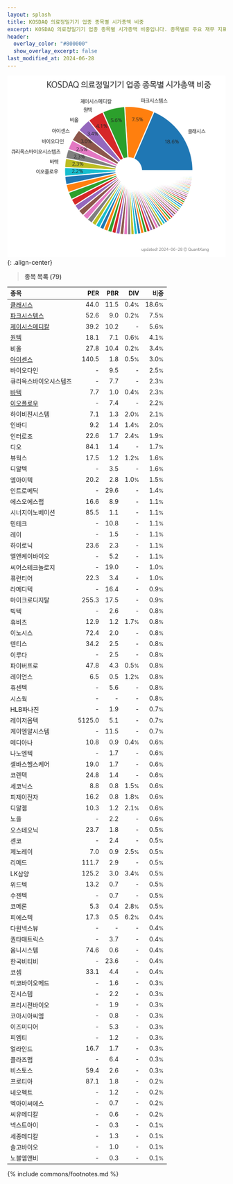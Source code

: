 ```yaml
---
layout: splash
title: KOSDAQ 의료정밀기기 업종 종목별 시가총액 비중
excerpt: KOSDAQ 의료정밀기기 업종 종목별 시가총액 비중입니다. 종목별로 주요 재무 지표를 함께 표시합니다.
header:
  overlay_color: "#800000"
  show_overlay_excerpt: false
last_modified_at: 2024-06-28
---
```



![KOSDAQ 의료정밀기기 업종 종목별 시가총액 비중](/stats/sector/images/kosdaq_업종_의료정밀기기_종목.png){: .align-center}


> **종목 목록 (79)**<a id="list"></a>

| **종목** | **PER** | **PBR** | **DIV** | **비중** |
| :------- | ------: | ------: | ------: | -------: |
| [클래시스](/214150/) | 44.0 | 11.5 | 0.4<small>%</small> | 18.6<small>%</small> |
| [파크시스템스](/140860/) | 52.6 | 9.0 | 0.2<small>%</small> | 7.5<small>%</small> |
| [제이시스메디칼](/287410/) | 39.2 | 10.2 | - | 5.6<small>%</small> |
| [원텍](/336570/) | 18.1 | 7.1 | 0.6<small>%</small> | 4.1<small>%</small> |
| 비올 | 27.8 | 10.4 | 0.2<small>%</small> | 3.4<small>%</small> |
| [아이센스](/099190/) | 140.5 | 1.8 | 0.5<small>%</small> | 3.0<small>%</small> |
| 바이오다인 | - | 9.5 | - | 2.5<small>%</small> |
| 큐리옥스바이오시스템즈 | - | 7.7 | - | 2.3<small>%</small> |
| [바텍](/043150/) | 7.7 | 1.0 | 0.4<small>%</small> | 2.3<small>%</small> |
| [이오플로우](/294090/) | - | 7.4 | - | 2.2<small>%</small> |
| 하이비젼시스템 | 7.1 | 1.3 | 2.0<small>%</small> | 2.1<small>%</small> |
| 인바디 | 9.2 | 1.4 | 1.4<small>%</small> | 2.0<small>%</small> |
| 인터로조 | 22.6 | 1.7 | 2.4<small>%</small> | 1.9<small>%</small> |
| 디오 | 84.1 | 1.4 | - | 1.7<small>%</small> |
| 뷰웍스 | 17.5 | 1.2 | 1.2<small>%</small> | 1.6<small>%</small> |
| 디알텍 | - | 3.5 | - | 1.6<small>%</small> |
| 엠아이텍 | 20.2 | 2.8 | 1.0<small>%</small> | 1.5<small>%</small> |
| 인트로메딕 | - | 29.6 | - | 1.4<small>%</small> |
| 에스오에스랩 | 16.6 | 8.9 | - | 1.1<small>%</small> |
| 시너지이노베이션 | 85.5 | 1.1 | - | 1.1<small>%</small> |
| 민테크 | - | 10.8 | - | 1.1<small>%</small> |
| 레이 | - | 1.5 | - | 1.1<small>%</small> |
| 하이로닉 | 23.6 | 2.3 | - | 1.1<small>%</small> |
| 엘앤케이바이오 | - | 5.2 | - | 1.1<small>%</small> |
| 씨어스테크놀로지 | - | 19.0 | - | 1.0<small>%</small> |
| 퓨런티어 | 22.3 | 3.4 | - | 1.0<small>%</small> |
| 라메디텍 | - | 16.4 | - | 0.9<small>%</small> |
| 마이크로디지탈 | 255.3 | 17.5 | - | 0.9<small>%</small> |
| 빅텍 | - | 2.6 | - | 0.8<small>%</small> |
| 휴비츠 | 12.9 | 1.2 | 1.7<small>%</small> | 0.8<small>%</small> |
| 이노시스 | 72.4 | 2.0 | - | 0.8<small>%</small> |
| 덴티스 | 34.2 | 2.5 | - | 0.8<small>%</small> |
| 이루다 | - | 2.5 | - | 0.8<small>%</small> |
| 파이버프로 | 47.8 | 4.3 | 0.5<small>%</small> | 0.8<small>%</small> |
| 레이언스 | 6.5 | 0.5 | 1.2<small>%</small> | 0.8<small>%</small> |
| 휴센텍 | - | 5.6 | - | 0.8<small>%</small> |
| 시스웍 | - | - | - | 0.8<small>%</small> |
| HLB파나진 | - | 1.9 | - | 0.7<small>%</small> |
| 레이저옵텍 | 5125.0 | 5.1 | - | 0.7<small>%</small> |
| 케이엔알시스템 | - | 11.5 | - | 0.7<small>%</small> |
| 메디아나 | 10.8 | 0.9 | 0.4<small>%</small> | 0.6<small>%</small> |
| 나노엔텍 | - | 1.7 | - | 0.6<small>%</small> |
| 셀바스헬스케어 | 19.0 | 1.7 | - | 0.6<small>%</small> |
| 코렌텍 | 24.8 | 1.4 | - | 0.6<small>%</small> |
| 세코닉스 | 8.8 | 0.8 | 1.5<small>%</small> | 0.6<small>%</small> |
| 피제이전자 | 16.2 | 0.8 | 1.8<small>%</small> | 0.6<small>%</small> |
| 디알젬 | 10.3 | 1.2 | 2.1<small>%</small> | 0.6<small>%</small> |
| 노을 | - | 2.2 | - | 0.6<small>%</small> |
| 오스테오닉 | 23.7 | 1.8 | - | 0.5<small>%</small> |
| 센코 | - | 2.4 | - | 0.5<small>%</small> |
| 제노레이 | 7.0 | 0.9 | 2.5<small>%</small> | 0.5<small>%</small> |
| 리메드 | 111.7 | 2.9 | - | 0.5<small>%</small> |
| LK삼양 | 125.2 | 3.0 | 3.4<small>%</small> | 0.5<small>%</small> |
| 위드텍 | 13.2 | 0.7 | - | 0.5<small>%</small> |
| 수젠텍 | - | 0.7 | - | 0.5<small>%</small> |
| 코메론 | 5.3 | 0.4 | 2.8<small>%</small> | 0.5<small>%</small> |
| 피에스텍 | 17.3 | 0.5 | 6.2<small>%</small> | 0.4<small>%</small> |
| 다원넥스뷰 | - | - | - | 0.4<small>%</small> |
| 퀀타매트릭스 | - | 3.7 | - | 0.4<small>%</small> |
| 옴니시스템 | 74.6 | 0.6 | - | 0.4<small>%</small> |
| 한국비티비 | - | 23.6 | - | 0.4<small>%</small> |
| 코셈 | 33.1 | 4.4 | - | 0.4<small>%</small> |
| 미코바이오메드 | - | 1.6 | - | 0.3<small>%</small> |
| 진시스템 | - | 2.2 | - | 0.3<small>%</small> |
| 프리시젼바이오 | - | 1.9 | - | 0.3<small>%</small> |
| 코아시아씨엠 | - | 0.8 | - | 0.3<small>%</small> |
| 이즈미디어 | - | 5.3 | - | 0.3<small>%</small> |
| 피엠티 | - | 1.2 | - | 0.3<small>%</small> |
| 얼라인드 | 16.7 | 1.7 | - | 0.3<small>%</small> |
| 플라즈맵 | - | 6.4 | - | 0.3<small>%</small> |
| 비스토스 | 59.4 | 2.6 | - | 0.3<small>%</small> |
| 프로티아 | 87.1 | 1.8 | - | 0.2<small>%</small> |
| 네오펙트 | - | 1.2 | - | 0.2<small>%</small> |
| 멕아이씨에스 | - | 0.7 | - | 0.2<small>%</small> |
| 씨유메디칼 | - | 0.6 | - | 0.2<small>%</small> |
| 넥스트아이 | - | 0.3 | - | 0.1<small>%</small> |
| 세종메디칼 | - | 1.3 | - | 0.1<small>%</small> |
| 솔고바이오 | - | 1.0 | - | 0.1<small>%</small> |
| 노블엠앤비 | - | 0.3 | - | 0.1<small>%</small> |

{% include commons/footnotes.md %}